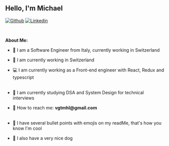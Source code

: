 ## Hello, I'm Michael

[![Github](https://img.shields.io/badge/-Github-000?style=flat&logo=Github&logoColor=white)](https://github.com/vgtmhl)
[![Linkedin](https://img.shields.io/badge/-LinkedIn-blue?style=flat&logo=Linkedin&logoColor=white)](https://www.linkedin.com/in/michael-vigato/)

&nbsp;

**About Me:**

- 🧳 I am a Software Engineer from Italy, currently working in Switzerland
- 💼 I am currently working in Switzerland 
- 💻 I am currently working as a Front-end engineer with React, Redux and typescript 
<br/><br/>

- 🧠 I am currently studying DSA and System Design for technical interviews 
- 📧 How to reach me: __vgtmhl@gmail.com__
<br/><br/>

- 👀 I have several bullet points with emojis on my readMe, that's how you know I'm cool 
- 🐶 I also have a very nice dog

